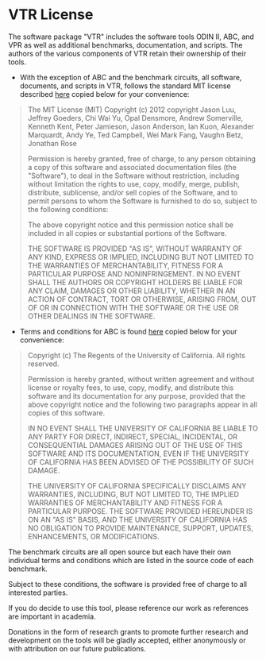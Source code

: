# VTR License

The software package "VTR" includes the software tools ODIN II, ABC, and VPR as
well as additional benchmarks, documentation, and scripts. The authors of the
various components of VTR retain their ownership of their tools.

* With the exception of ABC and the benchmark circuits, all software,
documents, and scripts in VTR, follows the standard MIT license described
[here](http://www.opensource.org/licenses/mit-license.php) copied below for
your convenience:

> The MIT License (MIT) Copyright (c) 2012 copyright Jason Luu, Jeffrey Goeders,
> Chi Wai Yu, Opal Densmore, Andrew Somerville, Kenneth Kent, Peter Jamieson,
> Jason Anderson, Ian Kuon, Alexander Marquardt, Andy Ye, Ted Campbell, Wei Mark
> Fang, Vaughn Betz, Jonathan Rose
> 
> Permission is hereby granted, free of charge, to any person obtaining a copy of
> this software and associated documentation files (the "Software"), to deal in
> the Software without restriction, including without limitation the rights to
> use, copy, modify, merge, publish, distribute, sublicense, and/or sell copies
> of the Software, and to permit persons to whom the Software is furnished to do
> so, subject to the following conditions:
> 
> The above copyright notice and this permission notice shall be included in all
> copies or substantial portions of the Software.
> 
> THE SOFTWARE IS PROVIDED "AS IS", WITHOUT WARRANTY OF ANY KIND, EXPRESS OR
> IMPLIED, INCLUDING BUT NOT LIMITED TO THE WARRANTIES OF MERCHANTABILITY,
> FITNESS FOR A PARTICULAR PURPOSE AND NONINFRINGEMENT. IN NO EVENT SHALL THE
> AUTHORS OR COPYRIGHT HOLDERS BE LIABLE FOR ANY CLAIM, DAMAGES OR OTHER
> LIABILITY, WHETHER IN AN ACTION OF CONTRACT, TORT OR OTHERWISE, ARISING FROM,
> OUT OF OR IN CONNECTION WITH THE SOFTWARE OR THE USE OR OTHER DEALINGS IN THE
> SOFTWARE.

* Terms and conditions for ABC is found
[here](http://www.eecs.berkeley.edu/~alanmi/abc/copyright.htm) copied below
for your convenience:

> Copyright (c) The Regents of the University of California. All rights reserved.
> 
> Permission is hereby granted, without written agreement and without license or
> royalty fees, to use, copy, modify, and distribute this software and its
> documentation for any purpose, provided that the above copyright notice and the
> following two paragraphs appear in all copies of this software.
> 
> IN NO EVENT SHALL THE UNIVERSITY OF CALIFORNIA BE LIABLE TO ANY PARTY FOR
> DIRECT, INDIRECT, SPECIAL, INCIDENTAL, OR CONSEQUENTIAL DAMAGES ARISING OUT OF
> THE USE OF THIS SOFTWARE AND ITS DOCUMENTATION, EVEN IF THE UNIVERSITY OF
> CALIFORNIA HAS BEEN ADVISED OF THE POSSIBILITY OF SUCH DAMAGE.
> 
> THE UNIVERSITY OF CALIFORNIA SPECIFICALLY DISCLAIMS ANY WARRANTIES, INCLUDING,
> BUT NOT LIMITED TO, THE IMPLIED WARRANTIES OF MERCHANTABILITY AND FITNESS FOR
> A PARTICULAR PURPOSE. THE SOFTWARE PROVIDED HEREUNDER IS ON AN "AS IS" BASIS,
> AND THE UNIVERSITY OF CALIFORNIA HAS NO OBLIGATION TO PROVIDE MAINTENANCE,
> SUPPORT, UPDATES, ENHANCEMENTS, OR MODIFICATIONS.

The benchmark circuits are all open source but each have their own
individual terms and conditions which are listed in the source code of each
benchmark.

Subject to these conditions, the software is provided free of charge to all
interested parties.

If you do decide to use this tool, please reference our work as references are
important in academia.

Donations in the form of research grants to promote further research and
development on the tools will be gladly accepted, either anonymously or with
attribution on our future publications.

